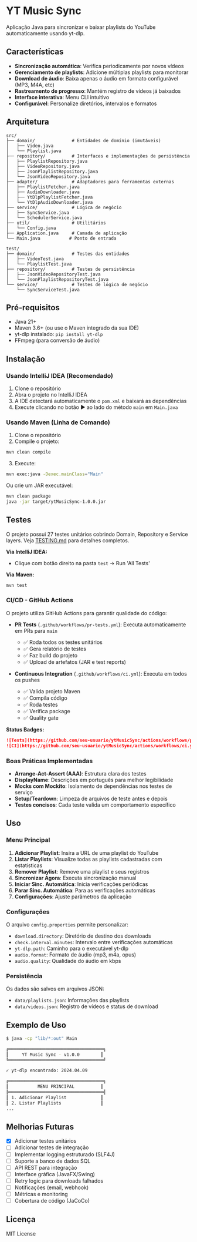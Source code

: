 # YT Music Sync
Aplicação Java para sincronizar e baixar playlists do YouTube automaticamente usando yt-dlp.

## Características

- **Sincronização automática**: Verifica periodicamente por novos vídeos
- **Gerenciamento de playlists**: Adicione múltiplas playlists para monitorar
- **Download de áudio**: Baixa apenas o áudio em formato configurável (MP3, M4A, etc)
- **Rastreamento de progresso**: Mantém registro de vídeos já baixados
- **Interface interativa**: Menu CLI intuitivo
- **Configurável**: Personalize diretórios, intervalos e formatos

## Arquitetura

```
src/
├── domain/              # Entidades de domínio (imutáveis)
│   ├── Video.java
│   └── Playlist.java
├── repository/          # Interfaces e implementações de persistência
│   ├── PlaylistRepository.java
│   ├── VideoRepository.java
│   ├── JsonPlaylistRepository.java
│   └── JsonVideoRepository.java
├── adapter/             # Adaptadores para ferramentas externas
│   ├── PlaylistFetcher.java
│   ├── AudioDownloader.java
│   ├── YtDlpPlaylistFetcher.java
│   └── YtDlpAudioDownloader.java
├── service/             # Lógica de negócio
│   ├── SyncService.java
│   └── SchedulerService.java
├── util/                # Utilitários
│   └── Config.java
├── Application.java     # Camada de aplicação
└── Main.java           # Ponto de entrada

test/
├── domain/              # Testes das entidades
│   ├── VideoTest.java
│   └── PlaylistTest.java
├── repository/          # Testes de persistência
│   ├── JsonVideoRepositoryTest.java
│   └── JsonPlaylistRepositoryTest.java
└── service/             # Testes de lógica de negócio
    └── SyncServiceTest.java
```


## Pré-requisitos

- Java 21+
- Maven 3.6+ (ou use o Maven integrado da sua IDE)
- yt-dlp instalado: `pip install yt-dlp`
- FFmpeg (para conversão de áudio)

## Instalação

### Usando IntelliJ IDEA (Recomendado)

1. Clone o repositório
2. Abra o projeto no IntelliJ IDEA
3. A IDE detectará automaticamente o `pom.xml` e baixará as dependências
4. Execute clicando no botão ▶️ ao lado do método `main` em `Main.java`

### Usando Maven (Linha de Comando)

1. Clone o repositório
2. Compile o projeto:
```bash
mvn clean compile
```

3. Execute:
```bash
mvn exec:java -Dexec.mainClass="Main"
```

Ou crie um JAR executável:
```bash
mvn clean package
java -jar target/ytMusicSync-1.0.0.jar
```

## Testes

O projeto possui 27 testes unitários cobrindo Domain, Repository e Service layers. Veja [TESTING.md](TESTING.md) para detalhes completos.

**Via IntelliJ IDEA:**
- Clique com botão direito na pasta `test` → Run 'All Tests'

**Via Maven:**
```bash
mvn test
```

### CI/CD - GitHub Actions

O projeto utiliza GitHub Actions para garantir qualidade do código:

- **PR Tests** (`.github/workflows/pr-tests.yml`): Executa automaticamente em PRs para `main`
  - ✅ Roda todos os testes unitários
  - ✅ Gera relatório de testes
  - ✅ Faz build do projeto
  - ✅ Upload de artefatos (JAR e test reports)

- **Continuous Integration** (`.github/workflows/ci.yml`): Executa em todos os pushes
  - ✅ Valida projeto Maven
  - ✅ Compila código
  - ✅ Roda testes
  - ✅ Verifica package
  - ✅ Quality gate

**Status Badges:**
```markdown
![Tests](https://github.com/seu-usuario/ytMusicSync/actions/workflows/pr-tests.yml/badge.svg)
![CI](https://github.com/seu-usuario/ytMusicSync/actions/workflows/ci.yml/badge.svg)
```

### Boas Práticas Implementadas

- **Arrange-Act-Assert (AAA)**: Estrutura clara dos testes
- **DisplayName**: Descrições em português para melhor legibilidade
- **Mocks com Mockito**: Isolamento de dependências nos testes de serviço
- **Setup/Teardown**: Limpeza de arquivos de teste antes e depois
- **Testes concisos**: Cada teste valida um comportamento específico

## Uso

### Menu Principal

1. **Adicionar Playlist**: Insira a URL de uma playlist do YouTube
2. **Listar Playlists**: Visualize todas as playlists cadastradas com estatísticas
3. **Remover Playlist**: Remove uma playlist e seus registros
4. **Sincronizar Agora**: Executa sincronização manual
5. **Iniciar Sinc. Automática**: Inicia verificações periódicas
6. **Parar Sinc. Automática**: Para as verificações automáticas
7. **Configurações**: Ajuste parâmetros da aplicação

### Configurações

O arquivo `config.properties` permite personalizar:

- `download.directory`: Diretório de destino dos downloads
- `check.interval.minutes`: Intervalo entre verificações automáticas
- `yt-dlp.path`: Caminho para o executável yt-dlp
- `audio.format`: Formato de áudio (mp3, m4a, opus)
- `audio.quality`: Qualidade do áudio em kbps

### Persistência

Os dados são salvos em arquivos JSON:
- `data/playlists.json`: Informações das playlists
- `data/videos.json`: Registro de vídeos e status de download

## Exemplo de Uso

```bash
$ java -cp "lib/*:out" Main

╔════════════════════════════════════╗
║     YT Music Sync - v1.0.0        ║
╚════════════════════════════════════╝

✓ yt-dlp encontrado: 2024.04.09

╔════════════════════════════════════╗
║           MENU PRINCIPAL          ║
╠════════════════════════════════════╣
║ 1. Adicionar Playlist             ║
║ 2. Listar Playlists               ║
...
```

## Melhorias Futuras

- [x] Adicionar testes unitários
- [ ] Adicionar testes de integração
- [ ] Implementar logging estruturado (SLF4J)
- [ ] Suporte a banco de dados SQL
- [ ] API REST para integração
- [ ] Interface gráfica (JavaFX/Swing)
- [ ] Retry logic para downloads falhados
- [ ] Notificações (email, webhook)
- [ ] Métricas e monitoring
- [ ] Cobertura de código (JaCoCo)

## Licença

MIT License
